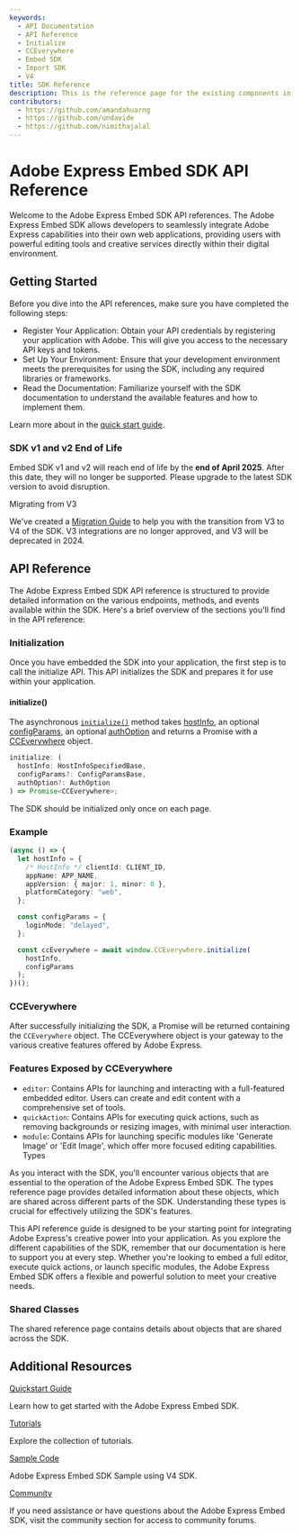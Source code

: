 ```yaml
---
keywords:
  - API Documentation
  - API Reference
  - Initialize
  - CCEverywhere
  - Embed SDK
  - Import SDK
  - V4
title: SDK Reference
description: This is the reference page for the existing components in the SDK.
contributors:
  - https://github.com/amandahuarng
  - https://github.com/undavide
  - https://github.com/nimithajalal
---
```


# Adobe Express Embed SDK API Reference

Welcome to the Adobe Express Embed SDK API references. The Adobe Express Embed SDK allows developers to seamlessly integrate Adobe Express capabilities into their own web applications, providing users with powerful editing tools and creative services directly within their digital environment.

## Getting Started

Before you dive into the API references, make sure you have completed the following steps:

- Register Your Application: Obtain your API credentials by registering your application with Adobe. This will give you access to the necessary API keys and tokens.
- Set Up Your Environment: Ensure that your development environment meets the prerequisites for using the SDK, including any required libraries or frameworks.
- Read the Documentation: Familiarize yourself with the SDK documentation to understand the available features and how to implement them.

Learn more about in the [quick start guide](../guides/quickstart/index.md).

<InlineAlert variant="error" slots="header, text" />

### SDK v1 and v2 End of Life

Embed SDK v1 and v2 will reach end of life by the **end of April 2025**. After this date, they will no longer be supported. Please upgrade to the latest SDK version to avoid disruption.

<InlineAlert variant="info" slots="header, text1" />

Migrating from V3

We've created a [Migration Guide](../guides/concepts/migration-v3-v4.md) to help you with the transition from V3 to V4 of the SDK. V3 integrations are no longer approved, and V3 will be deprecated in 2024.

## API Reference

The Adobe Express Embed SDK API reference is structured to provide detailed information on the various endpoints, methods, and events available within the SDK. Here's a brief overview of the sections you'll find in the API reference:

### Initialization

Once you have embedded the SDK into your application, the first step is to call the initialize API. This API initializes the SDK and prepares it for use within your application.

#### initialize()

The asynchronous [`initialize()`](./sdk/src/3p/cc-everywhere/variables/default.md#initialize) method takes [hostInfo](./shared/src/types/host-info-types/interfaces/host-info-specified-base.md), an optional [configParams](./shared/src/types/host-info-types/interfaces/config-params-base.md), an optional [authOption](./shared/src/types/authentication-types/type-aliases/auth-option.md) and returns a Promise with a [CCEverywhere](./sdk/src/3p/cc-everywhere/classes/cc-everywhere.md) object.

```ts
initialize: (
  hostInfo: HostInfoSpecifiedBase,
  configParams?: ConfigParamsBase,
  authOption?: AuthOption
) => Promise<CCEverywhere>;
```

<!-- Inline Alert -->
<InlineAlert variant="info" slots="text1" />

The SDK should be initialized only once on each page.

### Example

```ts
(async () => {
  let hostInfo = {
    /* HostInfo */ clientId: CLIENT_ID,
    appName: APP_NAME,
    appVersion: { major: 1, minor: 0 },
    platformCategory: "web",
  };

  const configParams = {
    loginMode: "delayed",
  };

  const ccEverywhere = await window.CCEverywhere.initialize(
    hostInfo,
    configParams
  );
})();
```

### CCEverywhere

After successfully initializing the SDK, a Promise will be returned containing the `CCEverywhere` object. The CCEverywhere object is your gateway to the various creative features offered by Adobe Express.

### Features Exposed by CCEverywhere

- `editor`: Contains APIs for launching and interacting with a full-featured embedded editor. Users can create and edit content with a comprehensive set of tools.
- `quickAction`: Contains APIs for executing quick actions, such as removing backgrounds or resizing images, with minimal user interaction.
- `module`: Contains APIs for launching specific modules like 'Generate Image' or 'Edit Image', which offer more focused editing capabilities.
  Types

As you interact with the SDK, you'll encounter various objects that are essential to the operation of the Adobe Express Embed SDK. The types reference page provides detailed information about these objects, which are shared across different parts of the SDK. Understanding these types is crucial for effectively utilizing the SDK's features.

This API reference guide is designed to be your starting point for integrating Adobe Express's creative power into your application. As you explore the different capabilities of the SDK, remember that our documentation is here to support you at every step. Whether you're looking to embed a full editor, execute quick actions, or launch specific modules, the Adobe Express Embed SDK offers a flexible and powerful solution to meet your creative needs.

### Shared Classes

The shared reference page contains details about objects that are shared across the SDK.

<DiscoverBlock slots="heading, link, text"/>

## Additional Resources

[Quickstart Guide](../guides/quickstart/index.md)

Learn how to get started with the Adobe Express Embed SDK.

<DiscoverBlock slots="link, text"/>

[Tutorials](../guides/tutorials/index.md)

Explore the collection of tutorials.

<DiscoverBlock slots="link, text"/>

[Sample Code](https://github.com/AdobeDocs/cc-everywhere/tree/main/v4-sample)

Adobe Express Embed SDK Sample using V4 SDK.

<DiscoverBlock slots="link, text"/>

[Community](https://developer.adobe.com/express/community)

If you need assistance or have questions about the Adobe Express Embed SDK, visit the community section for access to community forums.
